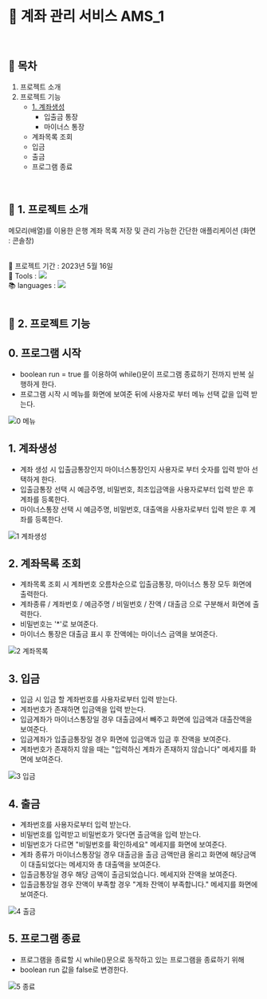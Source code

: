 # :atm: 계좌 관리 서비스 AMS_1
<br />

## :page_facing_up: 목차
1. 프로젝트 소개
2. 프로젝트 기능
   * [1. 계좌생성](#1.-계좌생성)
     * 입출금 통장
     * 마이너스 통장
   * 계좌목록 조회
   * 입금
   * 출금
   * 프로그램 종료
<br />

## :eyes: 1. 프로젝트 소개
메모리(배열)를 이용한 은행 계좌 목록 저장 및 관리 가능한 간단한 애플리케이션 (화면 : 콘솔창) 
<br /><br />

:calendar: 프로젝트 기간 : 2023년 5월 16일 <br />
:hammer: Tools : <img src="https://img.shields.io/badge/Eclipse-FE7A16.svg?style=for-the-badge&logo=Eclipse&logoColor=white" /> <br />
:books: languages : <img src="https://img.shields.io/badge/Java-007396?style=flat&logo=Openjdk&logoColor=white" /> <br />
<br />

## :pushpin: 2. 프로젝트 기능
## 0. 프로그램 시작
* boolean run = true 를 이용하여 while()문이 프로그램 종료하기 전까지 반복 실행하게 한다.
* 프로그램 시작 시 메뉴를 화면에 보여준 뒤에 사용자로 부터 메뉴 선택 값을 입력 받는다. <br />

![0 메뉴](https://github.com/HeeYeong91/project_ams1/assets/139057065/6ef8ae18-4bb5-4d12-a5f9-2a465bf63bf4)

## 1. 계좌생성
* 계좌 생성 시 입출금통장인지 마이너스통장인지 사용자로 부터 숫자를 입력 받아 선택하게 한다.
* 입출금통장 선택 시 예금주명, 비밀번호, 최초입금액을 사용자로부터 입력 받은 후 계좌를 등록한다.
* 마이너스통장 선택 시 예금주명, 비밀번호, 대출액을 사용자로부터 입력 받은 후 계좌를 등록한다. <br />

![1 계좌생성](https://github.com/HeeYeong91/project_ams1/assets/139057065/8b42bcec-d65f-4d0f-8ea9-9589ad2294b0)

## 2. 계좌목록 조회
* 계좌목록 조회 시 계좌번호 오름차순으로 입출금통장, 마이너스 통장 모두 화면에 출력한다.
* 계좌종류 / 계좌번호 / 예금주명 / 비밀번호 / 잔액 / 대출금 으로 구분해서 화면에 출력한다.
* 비밀번호는 '*'로 보여준다.
* 마이너스 통장은 대출금 표시 후 잔액에는 마이너스 금액을 보여준다. <br />

![2 계좌목록](https://github.com/HeeYeong91/project_ams1/assets/139057065/989311d3-47e1-49f3-9d55-cd318a37c931)

## 3. 입금
* 입금 시 입금 할 계좌번호를 사용자로부터 입력 받는다.
* 계좌번호가 존재하면 입금액을 입력 받는다.
* 입금계좌가 마이너스통장일 경우 대출금에서 빼주고 화면에 입금액과 대출잔액을 보여준다.
* 입금계좌가 입출금통장일 경우 화면에 입금액과 입금 후 잔액을 보여준다.
* 계좌번호가 존재하지 않을 때는 "입력하신 계좌가 존재하지 않습니다" 메세지를 화면에 보여준다. <br />

![3 입금](https://github.com/HeeYeong91/project_ams1/assets/139057065/96c9970d-314d-4823-afc1-93dbb7327337)

## 4. 출금
* 계좌번호를 사용자로부터 입력 받는다.
* 비밀번호를 입력받고 비밀번호가 맞다면 출금액을 입력 받는다.
* 비밀번호가 다르면 "비밀번호를 확인하세요" 메세지를 화면에 보여준다.
* 계좌 종류가 마이너스통장일 경우 대출금을 출금 금액만큼 올리고 화면에 해당금액이 대출되었다는 메세지와 총 대출액을 보여준다.
* 입출금통장일 경우 해당 금액이 출금되었습니다. 메세지와 잔액을 보여준다.
* 입출금통장일 경우 잔액이 부족할 경우 "계좌 잔액이 부족합니다." 메세지를 화면에 보여준다. <br />

![4 출금](https://github.com/HeeYeong91/project_ams1/assets/139057065/90847e9b-3665-4edf-9699-889471e2789c)

## 5. 프로그램 종료
* 프로그램을 종료할 시 while()문으로 동작하고 있는 프로그램을 종료하기 위해
* boolean run 값을 false로 변경한다. <br />

![5 종료](https://github.com/HeeYeong91/project_ams1/assets/139057065/50f82ba1-9b84-4e24-8618-c66ac32e59c2)

